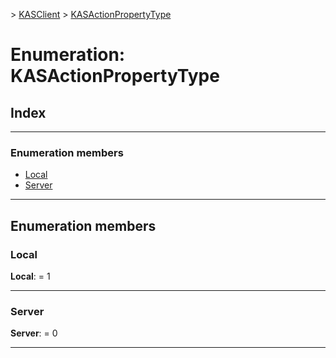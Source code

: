 [](../README.md) > [KASClient](../modules/kasclient.md) > [KASActionPropertyType](../enums/kasclient.kasactionpropertytype.md)

# Enumeration: KASActionPropertyType

## Index

---

### Enumeration members

* [Local](kasclient.kasactionpropertytype.md#local)
* [Server](kasclient.kasactionpropertytype.md#server)

---

## Enumeration members

<a id="local"></a>

###  Local

**Local**:  = 1

___
<a id="server"></a>

###  Server

**Server**:  = 0

___

